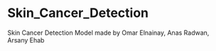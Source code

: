 # Skin_Cancer_Detection
Skin Cancer Detection Model made by Omar Elnainay, Anas Radwan, Arsany Ehab
